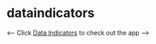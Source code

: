 # dataindicators

<-- Click <a href="https://herb-sh.github.io/dataindicators/" target="_blank">Data Indicators</a> to check out the app -->
